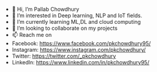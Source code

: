 - 👋 Hi, I’m Pallab Chowdhury
- 👀 I’m interested in Deep learning, NLP and IoT fields.
- 🌱 I’m currently learning ML,DL and cloud computing
- 💞️ I’m looking to collaborate on my projects
- 📫 Reach me on
- Facebook: https://www.facebook.com/pkchowdhury95/
- Instagram: https://www.instagram.com/pkchowdhury/
- Twitter: https://twitter.com/_pkchowdhury
- LinkedIn: https://www.linkedin.com/in/pkchowdhury95/

<!---
pkchowdhury/pkchowdhury is a ✨ special ✨ repository because its `README.md` (this file) appears on your GitHub profile.
You can click the Preview link to take a look at your changes.
--->
